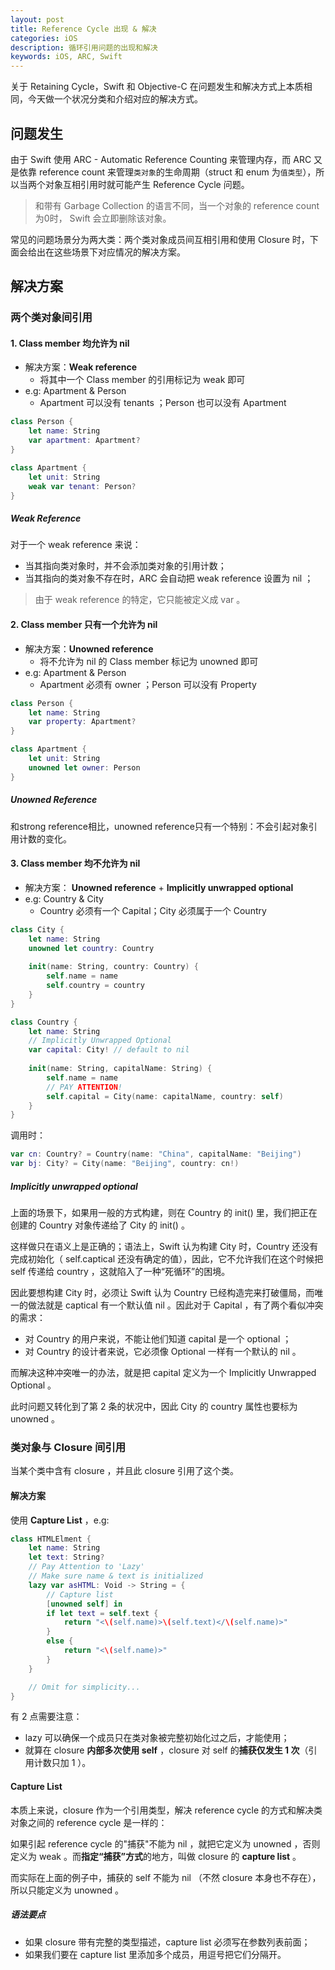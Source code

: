 ```yaml
---
layout: post
title: Reference Cycle 出现 & 解决
categories: iOS
description: 循环引用问题的出现和解决
keywords: iOS, ARC, Swift
---
```


关于 Retaining Cycle，Swift 和 Objective-C 在问题发生和解决方式上本质相同，今天做一个状况分类和介绍对应的解决方式。

## 问题发生

由于 Swift 使用 ARC - Automatic Reference Counting 来管理内存，而 ARC 又是依靠 reference count 来管理`类对象`的生命周期（struct 和 enum 为`值类型`），所以当两个对象互相引用时就可能产生 Reference Cycle 问题。

> 和带有 Garbage Collection 的语言不同，当一个对象的 reference count 为0时， Swift 会立即删除该对象。

常见的问题场景分为两大类：两个类对象成员间互相引用和使用 Closure 时，下面会给出在这些场景下对应情况的解决方案。

## 解决方案

### 两个类对象间引用

#### 1. Class member 均允许为 nil

- 解决方案：**Weak reference**
	- 将其中一个 Class member 的引用标记为 weak 即可
- e.g: Apartment & Person
	- Apartment 可以没有 tenants ；Person 也可以没有 Apartment
	
```swift
class Person {
    let name: String
    var apartment: Apartment? 
}

class Apartment {
    let unit: String
    weak var tenant: Person?
}

```
	
##### Weak Reference

对于一个 weak reference 来说：

- 当其指向类对象时，并不会添加类对象的引用计数；
- 当其指向的类对象不存在时，ARC 会自动把 weak reference 设置为 nil ；

> 由于 weak reference 的特定，它只能被定义成 var 。

#### 2. Class member 只有一个允许为 nil

- 解决方案：**Unowned reference**
	- 将不允许为 nil 的 Class member 标记为 unowned 即可
- e.g: Apartment & Person
	- Apartment 必须有 owner ；Person 可以没有 Property
	
```swift
class Person {
    let name: String
    var property: Apartment?  
}

class Apartment {
    let unit: String
    unowned let owner: Person
}
```
	
##### Unowned Reference

和strong reference相比，unowned reference只有一个特别：不会引起对象引用计数的变化。

#### 3. Class member 均不允许为 nil

- 解决方案： **Unowned reference** + **Implicitly unwrapped optional**
- e.g: Country & City
	- Country 必须有一个 Capital；City 必须属于一个 Country
	

```swift
class City {
    let name: String
    unowned let country: Country
    
    init(name: String, country: Country) {
        self.name = name
        self.country = country
    }
}

class Country {
    let name: String
    // Implicitly Unwrapped Optional
    var capital: City! // default to nil
    
    init(name: String, capitalName: String) {
        self.name = name
        // PAY ATTENTION!
        self.capital = City(name: capitalName, country: self)
    }
}
```

调用时：

```swift
var cn: Country? = Country(name: "China", capitalName: "Beijing")
var bj: City? = City(name: "Beijing", country: cn!)
```

##### Implicitly unwrapped optional

上面的场景下，如果用一般的方式构建，则在 Country 的 init() 里，我们把正在创建的 Country 对象传递给了 City 的 init() 。

这样做只在语义上是正确的；语法上，Swift 认为构建 City 时，Country 还没有完成初始化（ self.captical 还没有确定的值），因此，它不允许我们在这个时候把 self 传递给 country ，这就陷入了一种“死循环”的困境。

因此要想构建 City 时，必须让 Swift 认为 Country 已经构造完来打破僵局，而唯一的做法就是 captical 有一个默认值 nil 。因此对于 Capital ，有了两个看似冲突的需求：

- 对 Country 的用户来说，不能让他们知道 capital 是一个 optional ；
- 对 Country 的设计者来说，它必须像 Optional 一样有一个默认的 nil 。

而解决这种冲突唯一的办法，就是把 capital 定义为一个 Implicitly Unwrapped Optional 。

此时问题又转化到了第 2 条的状况中，因此 City 的 country 属性也要标为 unowned 。

### 类对象与 Closure 间引用

当某个类中含有 closure ，并且此 closure 引用了这个类。

#### 解决方案

使用 **Capture List** ，e.g:

```swift
class HTMLElment {
    let name: String
    let text: String?
    // Pay Attention to 'Lazy'
    // Make sure name & text is initialized
    lazy var asHTML: Void -> String = {
    	// Capture list
    	[unowned self] in
        if let text = self.text {
            return "<\(self.name)>\(self.text)</\(self.name)>"
        }
        else {
            return "<\(self.name)>"
        }
    }

    // Omit for simplicity...
}
```
有 2 点需要注意：

- lazy 可以确保一个成员只在类对象被完整初始化过之后，才能使用；
- 就算在 closure **内部多次使用 self** ，closure 对 self 的**捕获仅发生 1 次**（引用计数只加 1 ）。

#### Capture List

本质上来说，closure 作为一个引用类型，解决 reference cycle 的方式和解决类对象之间的 reference cycle 是一样的：

如果引起 reference cycle 的"捕获"不能为 nil ，就把它定义为 unowned ，否则定义为 weak 。而**指定“捕获”方式**的地方，叫做 closure 的 **capture list** 。

而实际在上面的例子中，捕获的 self 不能为 nil （不然 closure 本身也不存在），所以只能定义为 unowned 。

##### 语法要点

- 如果 closure 带有完整的类型描述，capture list 必须写在参数列表前面；
- 如果我们要在 capture list 里添加多个成员，用逗号把它们分隔开。


